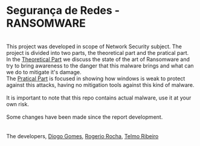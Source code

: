 # Segurança de Redes - RANSOMWARE
<br>
This project was developed in scope of Network Security subject. The project is divided into two parts, the theoretical part and the pratical part.<br>
In the <a href="https://github.com/DG05367/FCUP-SR/blob/main/reports/StateOfTheArtRansomware.pdf" target="_blank">Theoretical Part</a> we discuss the state of the art of Ransomware and try to bring awareness to the danger that this malware brings and what can we do to mitigate it's damage.<br>
The <a href="https://github.com/DG05367/FCUP-SR/blob/main/reports/POCReportRansomware.pdf" target="_blank">Pratical Part</a> is focused in showing how windows is weak to protect against this attacks, having no mitigation tools against this kind of malware.<br>
<br>
It is important to note that this repo contains actual malware, use it at your own risk.<br>
<br>
Some changes have been made since the report development.<br>
<br>
<br>
The developers, <a href="https://github.com/DG05367" target="_blank">Diogo Gomes</a>, <a href="https://github.com/BepisGuy" target="_blank">Rogerio Rocha</a>, <a href="https://github.com/TelmoRibeiro" target="_blank">Telmo Ribeiro</a>
